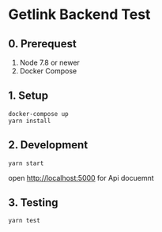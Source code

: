 # Getlink Backend Test

## 0. Prerequest
1. Node 7.8 or newer
2. Docker Compose

## 1. Setup 
```
docker-compose up
yarn install
```

## 2. Development
```
yarn start
```
open [http://localhost:5000](http://localhost:5000) for Api docuemnt

## 3. Testing
```
yarn test
```

